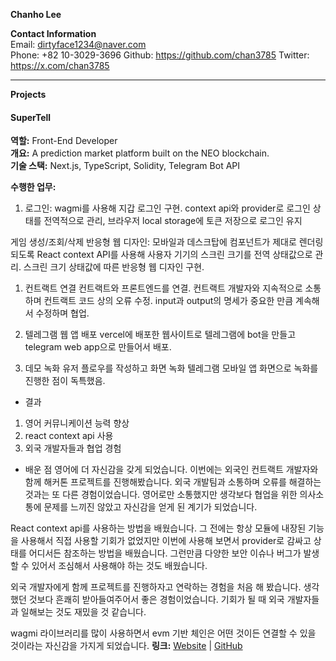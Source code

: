 **Chanho Lee**

**Contact Information**  
Email: dirtyface1234@naver.com  
Phone: +82 10-3029-3696
Github: https://github.com/chan3785
Twitter: https://x.com/chan3785

---

**Projects**

#### SuperTell 
**역할:** Front-End Developer  
**개요:** A prediction market platform built on the NEO blockchain.  
**기술 스택:** Next.js, TypeScript, Solidity, Telegram Bot API  

**수행한 업무:**

1. 로그인: wagmi를 사용해 지갑 로그인 구현. context api와 provider로 로그인 상태를 전역적으로 관리, 브라우저 local storage에 토큰 저장으로 로그인 유지

게임 생성/조회/삭제 
반응형 웹 디자인: 모바일과 데스크탑에 컴포넌트가 제대로 렌더링 되도록 React context API를 사용해 사용자 기기의 스크린 크기를 전역 상태값으로 관리.
스크린 크기 상태값에 따른 반응형 웹 디자인 구현.

1. 컨트랙트 연결
컨트랙트와 프론트엔드를 연결.
컨트랙트 개발자와 지속적으로 소통하며 컨트랙트 코드 상의 오류 수정.
input과 output의 명세가 중요한 만큼 계속해서 수정하며 협업.

1. 텔레그램 웹 앱 배포
vercel에 배포한 웹사이트로 텔레그램에 bot을 만들고 telegram web app으로 만들어서 배포.

1. 데모 녹화
유저 플로우를 작성하고 화면 녹화
텔레그램 모바일 앱 화면으로 녹화를 진행한 점이 독특했음.

- 결과
1. 영어 커뮤니케이션 능력 향상
2. react context api 사용
3. 외국 개발자들과 협업 경험

- 배운 점
영어에 더 자신감을 갖게 되었습니다.
이번에는 외국인 컨트랙트 개발자와 함께 해커톤 프로젝트를 진행해봤습니다.
외국 개발팀과 소통하며 오류를 해결하는 것과는 또 다른 경험이었습니다.
영어로만 소통했지만 생각보다 협업을 위한 의사소통에 문제를 느끼진 않았고 자신감을 얻게 된 계기가 되었습니다. 

React context api를 사용하는 방법을 배웠습니다.
그 전에는 항상 모듈에 내장된 기능을 사용해서 직접 사용할 기회가 없었지만 이번에 사용해 보면서 provider로 감싸고 상태를 어디서든 참조하는 방법을 배웠습니다.
그런만큼 다양한 보안 이슈나 버그가 발생할 수 있어서 조심해서 사용해야 하는 것도 배웠습니다.

외국 개발자에게 함께 프로젝트를 진행하자고 연락하는 경험을 처음 해 봤습니다.
생각했던 것보다 흔쾌히 받아들여주어서 좋은 경험이었습니다. 기회가 될 때 외국 개발자들과 일해보는 것도 재밌을 것 같습니다.

wagmi 라이브러리를 많이 사용하면서 evm 기반 체인은 어떤 것이든 연결할 수 있을 것이라는 자신감을 가지게 되었습니다.
**링크:** [Website](https://supertell.vercel.app) | [GitHub](https://github.com/chan3785/supertell.git)
